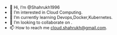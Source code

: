 - 👋 Hi, I’m @Shahrukh1996
- 👀 I’m interested in Cloud Computing.
- 🌱 I’m currently learning Devops,Docker,Kubernetes.
- 💞️ I’m looking to collaborate on .
- 📫 How to reach me cloud.shahrukh@gmail.com.

<!---
Shahrukh1996/Shahrukh1996 is a ✨ special ✨ repository because its `README.md` (this file) appears on your GitHub profile.
You can click the Preview link to take a look at your changes.
--->
